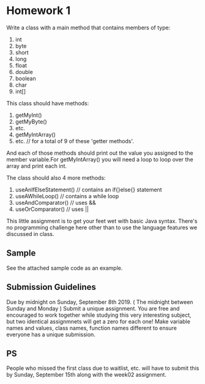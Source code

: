 # Homework 1

Write a class with a main method that contains members of type:

  1. int
  2. byte
  3. short
  4. long
  5. float
  6. double
  7. boolean
  8. char
  9. int[]
  
This class should have methods:

1. getMyInt()
2. getMyByte()
3. etc.
4. getMyIntArray()
5. etc.
// for a total of 9 of these 'getter methods'.

And each of those methods should print out the value you assigned to the member variable.For getMyIntArray() you will need a loop to loop over the array and print each int.

The class should also 4 more methods:
1. useAnIfElseStatement() // contains an if{}else{} statement
2. useAWhileLoop() // contains a while loop
3. useAndComparator() // uses &&
4. useOrComparator() // uses ||

This little assignment is to get your feet wet with basic Java syntax. There's no programming challenge here other than to use the language features we discussed in class.


## Sample
See the attached sample code as an example.

## Submission Guidelines
Due by midnight on Sunday, September 8th 2019. ( The midnight between Sunday and Monday )
Submit a unique assignment. You are free and encouraged to work together while studying this very interesting subject, but two identical assignmnets will get a zero for each one! Make variable names and values, class names, function names different to ensure everyone has a unique submission.

## PS
People who missed the first class due to waitlist, etc. will have to submit this by Sunday, September 15th along with the week02 assignment.

